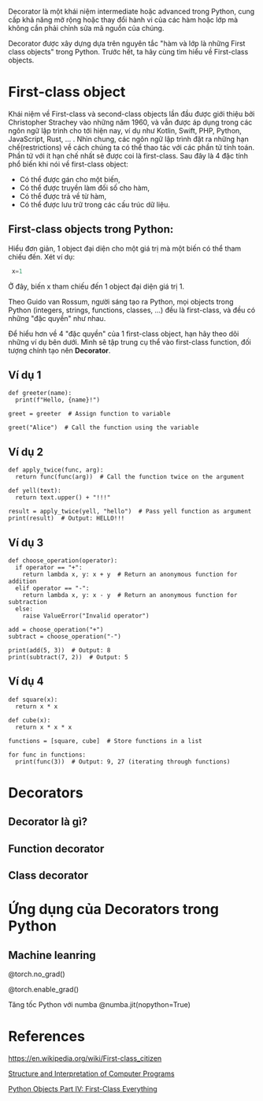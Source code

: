 Decorator là một khái niệm intermediate hoặc advanced trong Python, cung cấp khả năng mở rộng hoặc thay đổi hành vi của các hàm hoặc lớp mà không cần phải chỉnh sửa mã nguồn của chúng. 

Decorator được xây dựng dựa trên nguyên tắc "hàm và lớp là những First class objects" trong Python. Trước hết, ta hãy cùng tìm hiểu về First-class objects.

# First-class object

Khái niệm về First-class và second-class objects lần đầu được giới thiệu bởi  Christopher Strachey vào những năm 1960, và vẫn được áp dụng trong các ngôn ngữ lập trình cho tới hiện nay, ví dụ như Kotlin, Swift, PHP, Python, JavaScript, Rust, ... . Nhìn chung, các ngôn ngữ lập trình đặt ra những hạn chế(restrictions) về cách chúng ta có thể thao tác với các phần tử tính toán. Phần tử với ít hạn chế nhất sẽ được coi là first-class. Sau đây là 4 đặc tính phổ biến khi nói về first-class object:

- Có thể được gán cho một biến,
- Có thể được truyền làm đối số cho hàm,
- Có thể được trả về từ hàm,
- Có thể được lưu trữ trong các cấu trúc dữ liệu.


## First-class objects trong Python: 
Hiểu đơn giản, 1 object đại diện cho một giá trị mà một biến có thể tham chiếu đến.
Xét ví dụ: 
```python
 x=1
```
Ở đây, biến x tham chiếu đến 1 object đại diện giá trị 1.

Theo Guido van Rossum, người sáng tạo ra Python, mọi objects trong Python (integers, strings, functions, classes, ...) đều là first-class, và đều có những "đặc quyền" như nhau.

Để hiểu hơn về 4 "đặc quyền" của 1 first-class object, hạn hãy theo dõi những ví dụ bên dưới. Mình sẽ tập trung cụ thể vào first-class function, đối tượng chính tạo nên **Decorator**.

## Ví dụ 1
```
def greeter(name):
  print(f"Hello, {name}!")

greet = greeter  # Assign function to variable

greet("Alice")  # Call the function using the variable

```
## Ví dụ 2
```
def apply_twice(func, arg):
  return func(func(arg))  # Call the function twice on the argument

def yell(text):
  return text.upper() + "!!!"

result = apply_twice(yell, "hello")  # Pass yell function as argument
print(result)  # Output: HELLO!!!

```
## Ví dụ 3
```
def choose_operation(operator):
  if operator == "+":
    return lambda x, y: x + y  # Return an anonymous function for addition
  elif operator == "-":
    return lambda x, y: x - y  # Return an anonymous function for subtraction
  else:
    raise ValueError("Invalid operator")

add = choose_operation("+")
subtract = choose_operation("-")

print(add(5, 3))  # Output: 8
print(subtract(7, 2))  # Output: 5

```

## Ví dụ 4

```
def square(x):
  return x * x

def cube(x):
  return x * x * x

functions = [square, cube]  # Store functions in a list

for func in functions:
  print(func(3))  # Output: 9, 27 (iterating through functions)

```
# Decorators

## Decorator là gì?

## Function decorator

## Class decorator

# Ứng dụng của Decorators trong Python

## Machine leanring

@torch.no_grad()

@torch.enable_grad()

Tăng tốc Python với numba
@numba.jit(nopython=True)

# References

 https://en.wikipedia.org/wiki/First-class_citizen

 [Structure and Interpretation of Computer Programs](https://mitp-content-server.mit.edu/books/content/sectbyfn/books_pres_0/6515/sicp.zip/full-text/book/book-Z-H-12.html#footnote_Temp_121:~:text=%60%60rights%20and%20privileges%27%27%20of%20first%2Dclass%20elements) 

[Python Objects Part IV: First-Class Everything](https://medium.com/@bdov_/python-objects-part-iv-first-class-everything-7da3945e3552)
<!-- # My links

https://softwareengineering.stackexchange.com/questions/39742/when-is-a-feature-considered-a-first-class-citizen-in-a-programming-language-p  

https://stackoverflow.com/questions/245192/what-are-first-class-objects


[Bài viết hay và đẩy đủ về object và first-class trong Python](https://medium.com/@bdov_/python-objects-part-iv-first-class-everything-7da3945e3552)

In Python both the classes and the objects are first class objects. (See [this answer](https://stackoverflow.com/questions/100003/what-are-metaclasses-in-python/6581949#6581949) for more details about classes as objects).


-->
